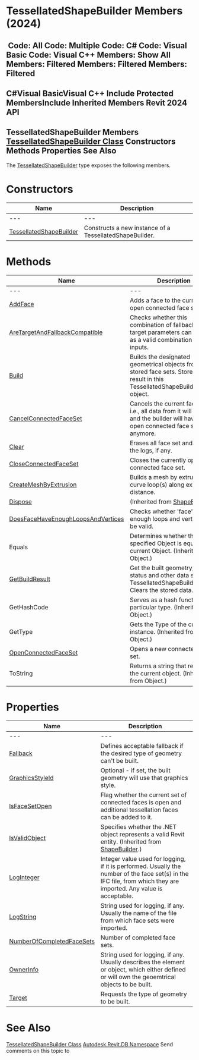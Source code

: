 # TessellatedShapeBuilder Members (2024)

﻿
 Code: All Code: Multiple Code: C# Code: Visual Basic Code: Visual C++  Members: Show All Members: Filtered Members: Filtered Members: Filtered   
---  
C#Visual BasicVisual C++
Include Protected MembersInclude Inherited Members
Revit 2024 API  
---  
TessellatedShapeBuilder Members  
[TessellatedShapeBuilder Class](a144b0e3-c997-eac1-5c00-51c56d9e66f2.md "TessellatedShapeBuilder Class") Constructors Methods Properties See Also  
---  
The [TessellatedShapeBuilder](a144b0e3-c997-eac1-5c00-51c56d9e66f2.md "TessellatedShapeBuilder Class") type exposes the following members.
# Constructors
| Name | Description |
| --- | --- |
| --- | --- | --- |
| [TessellatedShapeBuilder](2018769c-6575-1926-7978-539291b3ff8b.md "TessellatedShapeBuilder Constructor") | Constructs a new instance of a TessellatedShapeBuilder. |

# Methods
| Name | Description |
| --- | --- |
| --- | --- | --- |
| [AddFace](401c4066-4ec1-be8c-53ae-daea44f3244d.md "AddFace Method") | Adds a face to the currently open connected face set. |
| [AreTargetAndFallbackCompatible](fc565805-bda1-2cd3-6bf0-e0defa4edfc9.md "AreTargetAndFallbackCompatible Method") | Checks whether this combination of fallback and target parameters can be used as a valid combination of inputs. |
| [Build](3b67078d-f8fd-83f4-ee2e-b83e8ec23a23.md "Build Method") | Builds the designated geometrical objects from the stored face sets. Stores the result in this TessellatedShapeBuilder object. |
| [CancelConnectedFaceSet](11a71aab-1685-27ad-10c4-328e4a02b4fb.md "CancelConnectedFaceSet Method") | Cancels the current face set - i.e., all data from it will be lost and the builder will have no open connected face set anymore. |
| [Clear](8c2cd942-f8c3-3288-bac6-8d4d1f064714.md "Clear Method") | Erases all face set and clears the logs, if any. |
| [CloseConnectedFaceSet](0bebb71c-317e-3dbc-1304-169561e22214.md "CloseConnectedFaceSet Method") | Closes the currently open connected face set. |
| [CreateMeshByExtrusion](16bfff9e-b581-94b8-4797-cb880d79e793.md "CreateMeshByExtrusion Method") | Builds a mesh by extruding curve loop(s) along extrusion distance. |
| [Dispose](efbfadf8-519d-7f66-8553-e887ed3058f1.md "Dispose Method") | (Inherited from [ShapeBuilder](66c1678c-2e01-e0de-1386-5a0e1eb3ccff.md "ShapeBuilder Class").) |
| [DoesFaceHaveEnoughLoopsAndVertices](894594d4-e75a-843e-ed5f-c9554feec2f4.md "DoesFaceHaveEnoughLoopsAndVertices Method") | Checks whether 'face' has enough loops and vertcies to be valid. |
| Equals | Determines whether the specified Object is equal to the current Object. (Inherited from Object.) |
| [GetBuildResult](136e8763-4156-4ffe-0fcc-45af9dbb6c14.md "GetBuildResult Method") | Get the built geometry, build status and other data stored in TessellatedShapeBuilderResult. Clears the stored data. |
| GetHashCode | Serves as a hash function for a particular type.  (Inherited from Object.) |
| GetType | Gets the Type of the current instance. (Inherited from Object.) |
| [OpenConnectedFaceSet](186da29a-caa2-99ea-1b2a-722c1656c44a.md "OpenConnectedFaceSet Method") | Opens a new connected face set. |
| ToString | Returns a string that represents the current object. (Inherited from Object.) |

# Properties
| Name | Description |
| --- | --- |
| --- | --- | --- |
| [Fallback](59acf1d0-742a-45eb-df1c-edbb136279a4.md "Fallback Property") | Defines acceptable fallback if the desired type of geometry can't be built. |
| [GraphicsStyleId](b52fe304-95a0-77c8-4b4c-e3c18c16677d.md "GraphicsStyleId Property") | Optional - if set, the built geometry will use that graphics style. |
| [IsFaceSetOpen](0da2193e-aebc-5eb4-353e-ea72a12868bc.md "IsFaceSetOpen Property") | Flag whether the current set of connected faces is open and additional tessellation faces can be added to it. |
| [IsValidObject](6a5c7474-6ea6-4886-d356-204405406596.md "IsValidObject Property") | Specifies whether the .NET object represents a valid Revit entity.  (Inherited from [ShapeBuilder](66c1678c-2e01-e0de-1386-5a0e1eb3ccff.md "ShapeBuilder Class").) |
| [LogInteger](c6a84d2a-824d-07e9-4559-79bb80d25e8e.md "LogInteger Property") | Integer value used for logging, if it is performed. Usually the number of the face set(s) in the IFC file, from which they are imported. Any value is acceptable. |
| [LogString](dbfa746b-807f-d58a-cd1c-67ff07f4b968.md "LogString Property") | String used for logging, if any. Usually the name of the file from which face sets were imported. |
| [NumberOfCompletedFaceSets](aacc351c-0e65-7d1d-c177-627de5e9974a.md "NumberOfCompletedFaceSets Property") | Number of completed face sets. |
| [OwnerInfo](5c2c3e95-ae6e-f303-a770-662acf186181.md "OwnerInfo Property") | String used for logging, if any. Usually describes the element or object, which either defined or will own the geoemtrical objects to be built. |
| [Target](2e6f38a0-cabd-5fac-34dc-40af993135c7.md "Target Property") | Requests the type of geometry to be built. |

# See Also
[TessellatedShapeBuilder Class](a144b0e3-c997-eac1-5c00-51c56d9e66f2.md "TessellatedShapeBuilder Class")
[Autodesk.Revit.DB Namespace](87546ba7-461b-c646-cbb1-2cb8f5bff8b2.md "Autodesk.Revit.DB Namespace")
Send comments on this topic to 